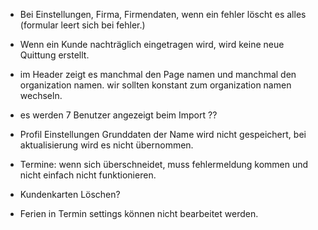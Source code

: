 - Bei Einstellungen, Firma, Firmendaten, wenn ein fehler löscht es alles (formular leert sich bei fehler.)

- Wenn ein Kunde nachträglich eingetragen wird, wird keine neue Quittung erstellt.

- im Header zeigt es manchmal den Page namen und manchmal den organization namen. wir sollten konstant zum organization namen wechseln.

- es werden 7 Benutzer angezeigt beim Import ??

- Profil Einstellungen Grunddaten der Name wird nicht gespeichert, bei aktualisierung wird es nicht übernommen.

- Termine: wenn sich überschneidet, muss fehlermeldung kommen und nicht einfach nicht funktionieren.

- Kundenkarten Löschen?

- Ferien in Termin settings können nicht bearbeitet werden.